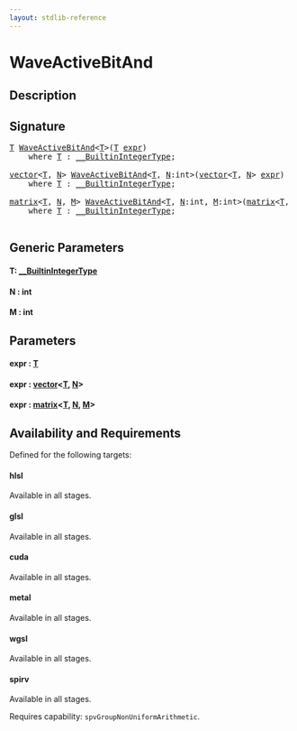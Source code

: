 ```yaml
---
layout: stdlib-reference
---
```


# WaveActiveBitAnd

## Description





## Signature 

<pre>
<a href="waveactivebitand-04ad.html#typeparam-T" class="code_type">T</a> <a href="waveactivebitand-04ad.html">WaveActiveBitAnd</a>&lt;<a href="waveactivebitand-04ad.html#typeparam-T" class="code_type">T</a>&gt;(<a href="waveactivebitand-04ad.html#typeparam-T" class="code_type">T</a> <a href="waveactivebitand-04ad.html#decl-expr" class="code_param">expr</a>)
    <span class='code_keyword'>where</span> <a href="waveactivebitand-04ad.html#typeparam-T" class="code_type">T</a> : <a href="../interfaces/0_builtinintegertype-029g/index.html" class="code_type">__BuiltinIntegerType</a>;

<a href="../types/vector/index.html" class="code_type">vector</a>&lt;<a href="waveactivebitand-04ad.html#typeparam-T" class="code_type">T</a>, <a href="waveactivebitand-04ad.html#decl-N" class="code_var">N</a>&gt; <a href="waveactivebitand-04ad.html">WaveActiveBitAnd</a>&lt;<a href="waveactivebitand-04ad.html#typeparam-T" class="code_type">T</a>, <a href="waveactivebitand-04ad.html#decl-N" class="code_var">N</a>:<span class="code_keyword">int</span>&gt;(<a href="../types/vector/index.html" class="code_type">vector</a>&lt;<a href="waveactivebitand-04ad.html#typeparam-T" class="code_type">T</a>, <a href="waveactivebitand-04ad.html#decl-N" class="code_var">N</a>&gt; <a href="waveactivebitand-04ad.html#decl-expr" class="code_param">expr</a>)
    <span class='code_keyword'>where</span> <a href="waveactivebitand-04ad.html#typeparam-T" class="code_type">T</a> : <a href="../interfaces/0_builtinintegertype-029g/index.html" class="code_type">__BuiltinIntegerType</a>;

<a href="../types/matrix/index.html" class="code_type">matrix</a>&lt;<a href="waveactivebitand-04ad.html#typeparam-T" class="code_type">T</a>, <a href="waveactivebitand-04ad.html#decl-N" class="code_var">N</a>, <a href="waveactivebitand-04ad.html#decl-M" class="code_var">M</a>&gt; <a href="waveactivebitand-04ad.html">WaveActiveBitAnd</a>&lt;<a href="waveactivebitand-04ad.html#typeparam-T" class="code_type">T</a>, <a href="waveactivebitand-04ad.html#decl-N" class="code_var">N</a>:<span class="code_keyword">int</span>, <a href="waveactivebitand-04ad.html#decl-M" class="code_var">M</a>:<span class="code_keyword">int</span>&gt;(<a href="../types/matrix/index.html" class="code_type">matrix</a>&lt;<a href="waveactivebitand-04ad.html#typeparam-T" class="code_type">T</a>, <a href="waveactivebitand-04ad.html#decl-N" class="code_var">N</a>, <a href="waveactivebitand-04ad.html#decl-M" class="code_var">M</a>&gt; <a href="waveactivebitand-04ad.html#decl-expr" class="code_param">expr</a>)
    <span class='code_keyword'>where</span> <a href="waveactivebitand-04ad.html#typeparam-T" class="code_type">T</a> : <a href="../interfaces/0_builtinintegertype-029g/index.html" class="code_type">__BuiltinIntegerType</a>;

</pre>

## Generic Parameters

####  <a id="typeparam-T"></a>T: [\_\_BuiltinIntegerType](../interfaces/0_builtinintegertype-029g/index)
####  <a id="decl-N"></a>N  : int
####  <a id="decl-M"></a>M  : int

## Parameters

####  <a id="decl-expr"></a>expr  : [T](waveactivebitand-04ad#typeparam-T)
####  <a id="decl-expr"></a>expr  : [vector](../types/vector/index)\<[T](../types/vector/index#typeparam-T), [N](../types/vector/index#decl-N)\>
####  <a id="decl-expr"></a>expr  : [matrix](../types/matrix/index)\<[T](../types/matrix/t-0), [N](../types/matrix/index#decl-N), [M](../types/matrix/index#decl-M)\>

## Availability and Requirements

Defined for the following targets:

#### hlsl
Available in all stages.

#### glsl
Available in all stages.

#### cuda
Available in all stages.

#### metal
Available in all stages.

#### wgsl
Available in all stages.

#### spirv
Available in all stages.

Requires capability: `spvGroupNonUniformArithmetic`.


